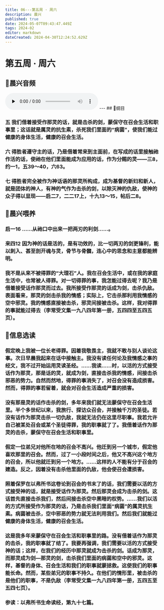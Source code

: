 ```yaml
---
title: 06---第五周 · 周六
description: 晨兴
published: true
date: 2024-05-07T09:43:47.449Z
tags: 2024-02
editor: markdown
dateCreated: 2024-04-30T12:24:52.629Z
---
```


# 第五周 · 周六
## 🎵晨兴音频
<audio id="audio" controls="" preload="none">
      <source id="mp3" src="/2024-02/week5/week5day6.mp3">
</audio>
---
## 📖纲目

### 五   我们借着接受作那灵的话，就是击杀的剑，蒙保守在召会生活和职事里；这话就是属灵的抗生素，杀死我们里面的“病菌”，使我们能过健康的身体生活，健康的召会生活。

### 六   得胜者遵守主的话，乃是借着常来到主面前，在写成的话里接触祂作活的话，使祂在他们里面能成为应用的话，作为分赐的灵——三8，约一1，五39～40，六63。

### 七   得胜者完全被作为神话语的那灵所构成，成为基督的新妇和新人，就是团体的神人，有神的气作为击杀的剑，以除灭神的仇敌，使神的众子得以显现——启二7，二二17上，十九13～15，帖后二8。

## 📖晨兴喂养

### **启一16**    **……从祂口中出来一把两刃的利剑……。**

### **来四12**    **因为神的话是活的，是有功效的，比一切两刃的剑更锋利，能以刺入、甚至剖开魂与灵，骨节与骨髓，连心中的思念和主意都能辨明。**

### 我不是从来不被得罪的“大理石”人。我在召会生活中，或在我的家庭生活中，也常被人得罪。对一切得罪的事，我怎能过得去呢？我乃是借着接受话作那灵而过去。我所接受作那灵的话成为剑，击杀仇敌。表面看来，那灵的剑击杀我的情感；实际上，它击杀那利用我情感的空中邪灵。我的情感直接被击杀，邪灵间接被击杀。这样，我对得罪的事就能过得去（李常受文集一九八四年第一册，五四四至五四五页）。

## 📖信息选读

### 假定晚上我被一位长老得罪。因着我敬畏主，我就不敢与别人谈论这事。次日早晨我起来在话中接触主。我没有读任何论及我情感之事的经文，我不过开始运用灵读圣经。……我读……时，以活的方式接受话作为那灵，那是话的灵，就成为剑，直接击杀我的情感，间接击杀邪恶的势力。自然而然地，得罪的事消失了，对召会没有造成损害。然而，得罪的事若留着，就会对召会生活造成严重的损害。

### 没有那是灵的话作击杀的剑，多年来我们就无法蒙保守在召会生活里。半个多世纪以来，我旅行、探访众召会，并接触千万的圣徒。若没有话作为那灵击杀一切仇敌，我就无法仍在这里尽职事。我若允许自己被某处召会或某个圣徒得罪，我的职事就了了。我借着话作为那灵的击杀，蒙保守在召会生活和职事里。

### 假定一位弟兄对他所在地的召会不高兴。他迁到另一个城市，假定他喜欢那里的召会。然而，过了一小段时间之后，他又不高兴这个地方的召会，所以他就迁到另一个地方。……这样的人不能有分于召会的建造。反之，因着没有击杀他里面的仇敌，他会使召会遭损害。

### 照着保罗在以弗所书这卷论到召会的书末了的话，我们需要以活的方式接受神的话，就是接受话作为那灵。然后那灵会成为击杀的剑。这话首先直接击杀我们，然后间接击杀空中黑暗的权势。……我们以活的方式所接受作为那灵的话，乃是击杀我们里面“病菌”的属灵抗生素。病菌被击杀，空中邪恶的势力就无法利用我们。然后我们就能过健康的身体生活，健康的召会生活。

### 这是我多年来蒙保守在召会生活和职事里的路。没有借着话作为那灵的击杀，我的职事就了结了。我要再强调，我们需要以活的方式接受神的话；这样，在我们的经历中那灵就成为击杀的剑。话成为那灵，而那灵成为剑—那灵的剑，击杀我们里面的病菌和空中的邪灵。这样，基督的身体、召会生活和我们的职事就蒙拯救。这使我们的职事能长命。然而，某些弟兄的职事不持久。在他们的情形里，被击杀的是他们的职事，不是仇敌（李常受文集一九八四年第一册，五四五至五四七页）。

### 参读：以弗所书生命读经，第九十七篇。
<!-- Google tag (gtag.js) -->
<script async src="https://www.googletagmanager.com/gtag/js?id=G-1P8709Z16T"></script>
<script>
  window.dataLayer = window.dataLayer || [];
  function gtag(){dataLayer.push(arguments);}
  gtag('js', new Date());

  gtag('config', 'G-1P8709Z16T');
</script>